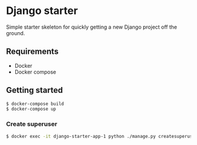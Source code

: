 # Django starter

Simple starter skeleton for quickly getting a new Django project off the ground.

## Requirements

- Docker
- Docker compose

## Getting started

```bash
$ docker-compose build
$ docker-compose up
```

### Create superuser
```bash
$ docker exec -it django-starter-app-1 python ./manage.py createsuperuser
```
